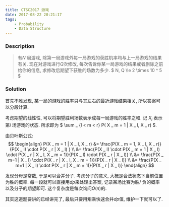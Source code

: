 ```yaml
---
title: CTSC2017 游戏
date: 2017-08-22 20:21:17
tags:
    - Probability
    - Data Structure
---
```


### Description
> 有$N$ 局游戏, 除第一局游戏外每一局游戏的获胜机率均与上一局游戏的结果有关. 现在对游戏进行$Q$次修改, 每次告诉你某一局游戏的结果或者删除之前给你的信息, 求修改后期望下获胜的场数为多少.
$ N, Q \le 2 \times 10 ^ 5 $

<!--more-->

### Solution
首先不难发现, 某一局的游戏的胜率只与其左右的最近游戏结果相关, 所以答案可以分段计算.

考虑期望的线性性, 可以将期望胜利场数表示成每一局游戏的胜率之和.
记 $X _ i$  表示第$i$ 场游戏的状态. 所求即为 $ \sum _ {l < m < r} P( X _ m = 1 | X _ l, X _ r) $. 

由贝叶斯公式:
$$
\begin{align}
P(X _ m = 1 | X _ l, X _ r) &= \frac{P(X _ m = 1, X _ l, X _ r)}{P(X _ l) \cdot P(X _ r | X _ l) } \\
&= \frac{P(X _ l) \cdot P(X _ m = 1 | X _ l) \cdot P(X _ r | X _ l, X _ m = 1)}{P(X _ l) \cdot P(X _ r | X _ l)} \\
&= \frac{P(X _ m=1 | X _ l) \cdot P(X _ r | X _ l, X _ m = 1)}{P(X _ r | X _ l)} \\
&= \frac{P(X _ m=1 | X _ l) \cdot P(X _ r | X _ m = 1)}{P(X _ r | X _ l)} 
\end{align}
$$

发现分母是常数, 于是可以合并分子. 
考虑分子的意义, 大概是合法状态下当前位置为胜的概率.
每一段就可以直接用$dp$来处理出答案, 记录某场比赛为胜/ 负的概率以及分子的期望即可.
这个复杂度是每次询问$O(n)$的.

其实这道题要讲的已经讲完了, 最后只要用矩乘快速合并$dp$值, 维护一下就可以了.
